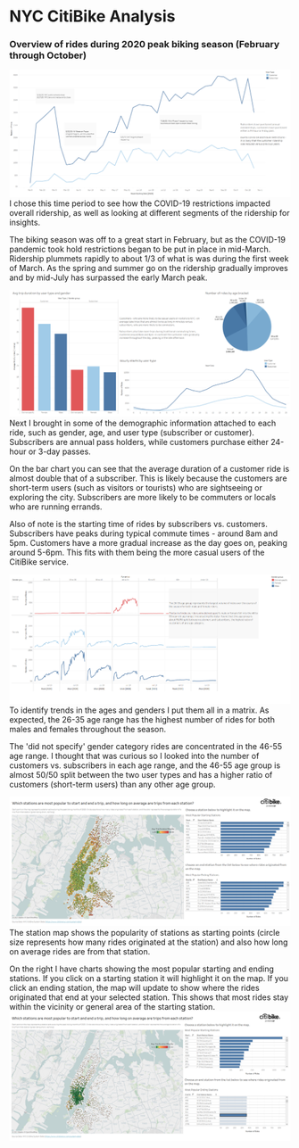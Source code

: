 # NYC CitiBike Analysis

### Overview of rides during 2020 peak biking season (February through October)
![Rides by week](/screenshots/rides_by_week.PNG)
I chose this time period to see how the COVID-19 restrictions impacted overall ridership, as well as looking at different segments of the ridership for insights.

The biking season was off to a great start in February, but as the COVID-19 pandemic took hold restrictions began to be put in place in mid-March. Ridership plummets rapidly to about 1/3 of what is was during the first week of March. As the spring and summer go on the ridership gradually improves and by mid-July has surpassed the early March peak.

![Who is Riding?](/screenshots/who_is_riding.PNG)
Next I brought in some of the demographic information attached to each ride, such as gender, age, and user type (subscriber or customer). Subscribers are annual pass holders, while customers purchase either 24-hour or 3-day passes.

On the bar chart you can see that the average duration of a customer ride is almost double that of a subscriber. This is likely because the customers are short-term users (such as visitors or tourists) who are sightseeing or exploring the city. Subscribers are more likely to be commuters or locals who are running errands.

Also of note is the starting time of rides by subscribers vs. customers. Subscribers have peaks during typical commute times - around 8am and 5pm. Customers have a more gradual increase as the day goes on, peaking around 5-6pm. This fits with them being the more casual users of the CitiBike service.

![Rides by Age and Gender](/screenshots/rides_by_age_and_gender.PNG)
To identify trends in the ages and genders I put them all in a matrix. As expected, the 26-35 age range has the highest number of rides for both males and females throughout the season.

The 'did not specify' gender category rides are concentrated in the 46-55 age range. I thought that was curious so I looked into the number of customers vs. subscribers in each age range, and the 46-55 age group is almost 50/50 split between the two user types and has a higher ratio of customers (short-term users) than any other age group.

![Station Popularity Map](/screenshots/station_map_default_view.PNG)
The station map shows the popularity of stations as starting points (circle size represents how many rides originated at the station) and also how long on average rides are from that station.

On the right I have charts showing the most popular starting and ending stations. If you click on a starting station it will highlight it on the map. If you click an ending station, the map will update to show where the rides originated that end at your selected station. This shows that most rides stay within the vicinity or general area of the starting station.
![End station selected](/screenshots/station_map_with_end_station_sel.PNG)